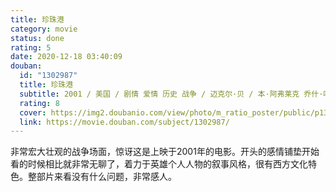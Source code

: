 ```yaml
---
title: 珍珠港
category: movie
status: done
rating: 5
date: 2020-12-18 03:40:09
douban:
  id: "1302987"
  title: 珍珠港
  subtitle: 2001 / 美国 / 剧情 爱情 历史 战争 / 迈克尔·贝 / 本·阿弗莱克 乔什·哈奈特
  rating: 8
  cover: https://img2.doubanio.com/view/photo/m_ratio_poster/public/p1340424701.jpg
  link: https://movie.douban.com/subject/1302987/
---
```


非常宏大壮观的战争场面，惊讶这是上映于2001年的电影。开头的感情铺垫开始看的时候相比就非常无聊了，着力于英雄个人人物的叙事风格，很有西方文化特色。整部片来看没有什么问题，非常感人。